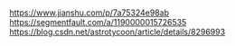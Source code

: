 <br/>https://www.jianshu.com/p/7a75324e98ab
<br/>https://segmentfault.com/a/1190000015726535
<br/>https://blog.csdn.net/astrotycoon/article/details/8296993

